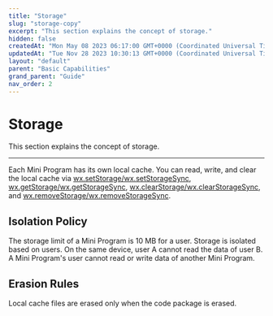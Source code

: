 ```yaml
---
title: "Storage"
slug: "storage-copy"
excerpt: "This section explains the concept of storage."
hidden: false
createdAt: "Mon May 08 2023 06:17:00 GMT+0000 (Coordinated Universal Time)"
updatedAt: "Tue Nov 28 2023 10:30:13 GMT+0000 (Coordinated Universal Time)"
layout: "default"
parent: "Basic Capabilities"
grand_parent: "Guide"
nav_order: 2
---
```

# Storage 
This section explains the concept of storage.

***

Each Mini Program has its own local cache. You can read, write, and clear the local cache via [wx.setStorage/wx.setStorageSync](../../APIs/data-cache#setstoragesync), [wx.getStorage/wx.getStorageSync](../../APIs/data-cache#getstoragesync), [wx.clearStorage/wx.clearStorageSync](../../APIs/data-cache#clearstorage-object-object), and [wx.removeStorage/wx.removeStorageSync](../../APIs/data-cache#removestorage-object-object).

## Isolation Policy

The storage limit of a Mini Program is 10 MB for a user. Storage is isolated based on users. On the same device, user A cannot read the data of user B. A Mini Program's user cannot read or write data of another Mini Program.

## Erasion Rules

Local cache files are erased only when the code package is erased.
